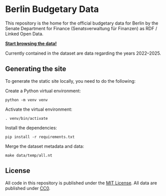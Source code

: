 # Berlin Budgetary Data

This repository is the home for the official budgetary data for Berlin by the Senate Department for Finance (Senatsverwaltung für Finanzen) as RDF / Linked Open Data.

**[Start browsing the data!](https://berlin.github.io/lod-budget/)**

Currently contained in the dataset are data regarding the years 2022–2025.

## Generating the site

To generate the static site locally, you need to do the following:

Create a Python virtual environment:

```shell
python -m venv venv
```

Activate the virtual environment:

```shell
. venv/bin/activate
```

Install the dependencies:

```shell
pip install -r requirements.txt
```

Merge the dataset metadata and data:

```shell
make data/temp/all.nt
```


## License

All code in this repository is published under the [MIT License](License). All data are published under [CC0](https://creativecommons.org/publicdomain/zero/1.0/).
